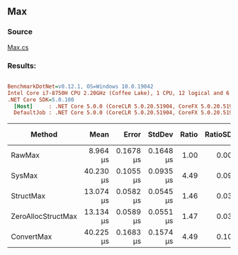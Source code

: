 ﻿## Max

### Source
[Max.cs](../../src/StructLinq.Benchmark/Max.cs)

### Results:
``` ini

BenchmarkDotNet=v0.12.1, OS=Windows 10.0.19042
Intel Core i7-8750H CPU 2.20GHz (Coffee Lake), 1 CPU, 12 logical and 6 physical cores
.NET Core SDK=5.0.100
  [Host]     : .NET Core 5.0.0 (CoreCLR 5.0.20.51904, CoreFX 5.0.20.51904), X64 RyuJIT
  DefaultJob : .NET Core 5.0.0 (CoreCLR 5.0.20.51904, CoreFX 5.0.20.51904), X64 RyuJIT


```
|             Method |      Mean |     Error |    StdDev | Ratio | RatioSD | Code Size | Gen 0 | Gen 1 | Gen 2 | Allocated |
|------------------- |----------:|----------:|----------:|------:|--------:|----------:|------:|------:|------:|----------:|
|             RawMax |  8.964 μs | 0.1678 μs | 0.1648 μs |  1.00 |    0.00 |      24 B |     - |     - |     - |         - |
|             SysMax | 40.230 μs | 0.1055 μs | 0.0935 μs |  4.49 |    0.09 |     519 B |     - |     - |     - |      40 B |
|          StructMax | 13.074 μs | 0.0582 μs | 0.0545 μs |  1.46 |    0.03 |     177 B |     - |     - |     - |      24 B |
| ZeroAllocStructMax | 13.134 μs | 0.0589 μs | 0.0551 μs |  1.47 |    0.03 |     257 B |     - |     - |     - |         - |
|         ConvertMax | 40.225 μs | 0.1683 μs | 0.1574 μs |  4.49 |    0.10 |     526 B |     - |     - |     - |      64 B |
